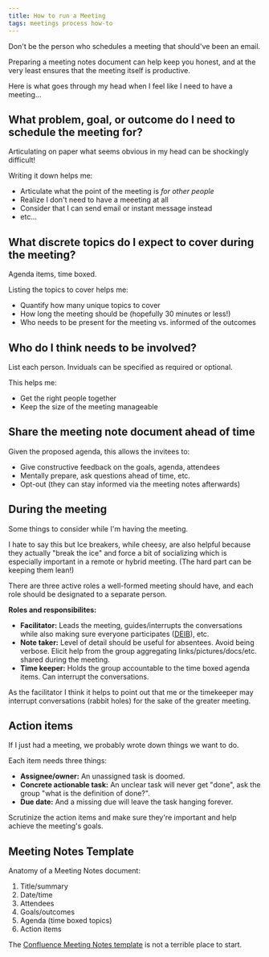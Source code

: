 ```yaml
---
title: How to run a Meeting
tags: meetings process how-to
---
```


Don't be the person who schedules a meeting that should've been an email.

Preparing a meeting notes document can help keep you honest, and at the very least ensures that the meeting itself is productive. 


Here is what goes through my head when I feel like I need to have a meeting...

## What problem, goal, or outcome do I need to schedule the meeting for?

Articulating on paper what seems obvious in my head can be shockingly difficult!

Writing it down helps me:

- Articulate what the point of the meeting is _for other people_
- Realize I don't need to have a meeeting at all
- Consider that I can send email or instant message instead
- etc...


## What discrete topics do I expect to cover during the meeting?

Agenda items, time boxed.

Listing the topics to cover helps me:

- Quantify how many unique topics to cover
- How long the meeting should be (hopefully 30 minutes or less!)
- Who needs to be present for the meeting vs. informed of the outcomes


## Who do I think needs to be involved?

List each person. Inviduals can be specified as required or optional.

This helps me:

- Get the right people together
- Keep the size of the meeting manageable


## Share the meeting note document ahead of time

Given the proposed agenda, this allows the invitees to:

- Give constructive feedback on the goals, agenda, attendees
- Mentally prepare, ask questions ahead of time, etc.
- Opt-out (they can stay informed via the meeting notes afterwards)


## During the meeting

Some things to consider while I'm having the meeting.

I hate to say this but Ice breakers, while cheesy, are also helpful because they actually "break the ice" and force a bit of socializing which is especially important in a remote or hybrid meeting. (The hard part can be keeping them lean!)

There are three active roles a well-formed meeting should have, and each role should be designated to a separate person.

**Roles and responsibilites:**

- **Facilitator:** Leads the meeting, guides/interrupts the conversations while also making sure everyone participates ([DEIB](https://www.findem.ai/knowledge-center/what-is-diversity-equity-inclusion-and-belonging)), etc.
- **Note taker:** Level of detail should be useful for absentees. Avoid being verbose. Elicit help from the group aggregating links/pictures/docs/etc. shared during the meeting.
- **Time keeper:** Holds the group accountable to the time boxed agenda items. Can interrupt the conversations.

As the facilitator I think it helps to point out that me or the timekeeper may interrupt conversations (rabbit holes) for the sake of the greater meeting.

## Action items

If I just had a meeting, we probably wrote down things we want to do.

Each item needs three things:

- **Assignee/owner:** An unassigned task is doomed. 
- **Concrete actionable task:** An unclear task will never get "done", ask the group "what is the definition of done?".
- **Due date:** And a missing due will leave the task hanging forever.

Scrutinize the action items and make sure they're important and help achieve the meeting's goals. 


## Meeting Notes Template

Anatomy of a Meeting Notes document:

1. Title/summary
2. Date/time
3. Attendees
4. Goals/outcomes
5. Agenda (time boxed topics)
6. Action items

The [Confluence Meeting Notes template](https://www.atlassian.com/software/confluence/templates/meeting-notes) is not a terrible place to start.
